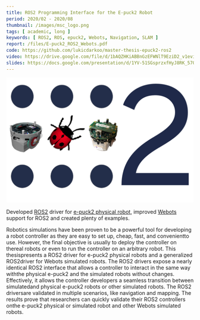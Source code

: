 ```yaml
---
title: ROS2 Programming Interface for the E-puck2 Robot
period: 2020/02 - 2020/08
thumbnail: /images/msc_logo.png
tags: [ academic, long ]
keywords: [ ROS2, ROS, epuck2, Webots, Navigation, SLAM ]
report: /files/E-puck2_ROS2_Webots.pdf
code: https://github.com/lukicdarkoo/master-thesis-epuck2-ros2
video: https://drive.google.com/file/d/1bAQZHKiABBnGzEFWNlT9EziD2_v1eviu/view?usp=sharing
slides: https://docs.google.com/presentation/d/1YV-51SGsprzxfHyJ8RK_57QdNamdJlQc84MnZjDfCy8/edit?usp=sharing
---
```


<img src="/images/msc_logo.png" />

Developed <a href="https://index.ros.org/doc/ros2/">ROS2</a> driver for <a href="https://www.gctronic.com/doc/index.php/e-puck2">e-puck2 physical robot</a>, improved <a href="https://cyberbotics.com/">Webots</a> support for ROS2 and created plenty of examples.

<!--more-->

Robotics simulations have been proven to be a powerful tool for developing a robot controller as they are easy to set up, cheap, fast, and convenientto use.
However, the final objective is usually to deploy the controller on thereal robots or even to run the controller on an arbitrary robot.
This thesispresents a ROS2 driver for e-puck2 physical robots and a generalized ROS2driver for Webots simulated robots.
The ROS2 drivers expose a nearly identical ROS2 interface that allows a controller to interact in the same way withthe physical e-puck2 and the simulated robots without changes.
Effectively, it allows the controller developers a seamless transition between simulatedand physical e-puck2 robots or other simulated robots.
The ROS2 driversare validated in multiple scenarios, like navigation and mapping.
The results prove that researchers can quickly validate their ROS2 controllers onthe e-puck2 physical or simulated robot and other Webots simulated robots.